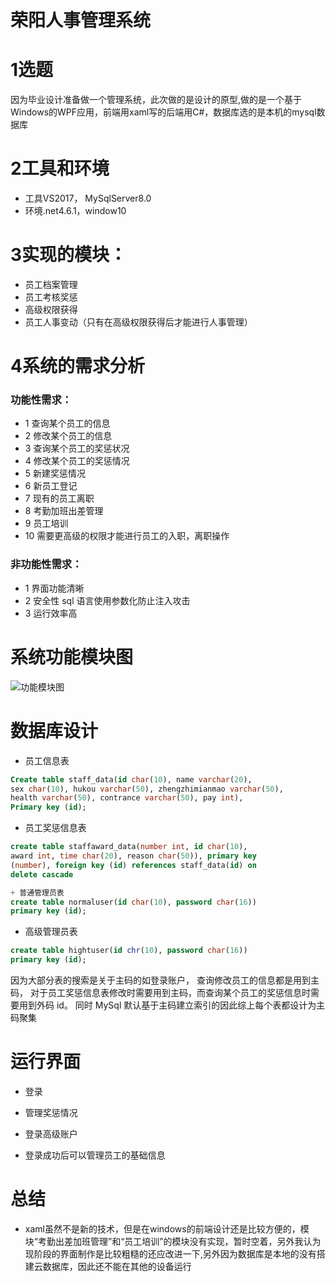 # 荣阳人事管理系统

# 1选题

因为毕业设计准备做一个管理系统，此次做的是设计的原型,做的是一个基于Windows的WPF应用，前端用xaml写的后端用C#，数据库选的是本机的mysql数据库

# 2工具和环境
+ 工具VS2017， MySqlServer8.0
+ 环境.net4.6.1，window10

# 3实现的模块：
+ 员工档案管理
+ 员工考核奖惩
+ 高级权限获得
+ 员工人事变动（只有在高级权限获得后才能进行人事管理）

# 4系统的需求分析

### 功能性需求：
+ 1 查询某个员工的信息
+ 2 修改某个员工的信息
+ 3 查询某个员工的奖惩状况
+ 4 修改某个员工的奖惩情况
+ 5 新建奖惩情况
+ 6 新员工登记
+ 7 现有的员工离职
+ 8 考勤加班出差管理
+ 9 员工培训
+ 10 需要更高级的权限才能进行员工的入职，离职操作
### 非功能性需求：
+ 1 界面功能清晰
+ 2 安全性 sql 语言使用参数化防止注入攻击
+ 3 运行效率高

# 系统功能模块图

![功能模块图]()

# 数据库设计

+ 员工信息表
```sql
Create table staff_data(id char(10), name varchar(20),
sex char(10), hukou varchar(50), zhengzhimianmao varchar(50),
health varchar(50), contrance varchar(50), pay int),
Primary key (id);
```
+ 员工奖惩信息表
```sql
create table staffaward_data(number int, id char(10),
award int, time char(20), reason char(50)), primary key
(number), foreign key (id) references staff_data(id) on
delete cascade

+ 普通管理员表
create table normaluser(id char(10), password char(16))
primary key (id);
```
+ 高级管理员表
```sql
create table hightuser(id chr(10), password char(16))
primary key (id);
```
因为大部分表的搜索是关于主码的如登录账户， 查询修改员工的信息都是用到主码， 对于员工奖惩信息表修改时需要用到主码，而查询某个员工的奖惩信息时需要用到外码 id。
同时 MySql 默认基于主码建立索引的因此综上每个表都设计为主码聚集

# 运行界面

+ 登录

+ 管理奖惩情况

+ 登录高级账户

+ 登录成功后可以管理员工的基础信息

# 总结
+ xaml虽然不是新的技术，但是在windows的前端设计还是比较方便的，模块“考勤出差加班管理”和“员工培训”的模块没有实现，暂时空着，另外我认为现阶段的界面制作是比较粗糙的还应改进一下,另外因为数据库是本地的没有搭建云数据库，因此还不能在其他的设备运行